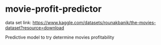 # movie-profit-predictor
data set link: https://www.kaggle.com/datasets/rounakbanik/the-movies-dataset?resource=download

Predictive model to try determine movies profitability
